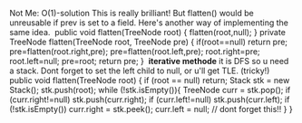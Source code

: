 Not Me: O(1)-solution
This is really brilliant! But flatten() would be unreusable if prev is set to a field. Here's another way of implementing the same idea.
​
public void flatten(TreeNode root) {
flatten(root,null);
}
private TreeNode flatten(TreeNode root, TreeNode pre) {
if(root==null) return pre;
pre=flatten(root.right,pre);
pre=flatten(root.left,pre);
root.right=pre;
root.left=null;
pre=root;
return pre;
}
​
**iterative methode**
it is DFS so u need a stack. Dont forget to set the left child to null, or u'll get TLE. (tricky!)
​
public void flatten(TreeNode root) {
if (root == null) return;
Stack<TreeNode> stk = new Stack<TreeNode>();
stk.push(root);
while (!stk.isEmpty()){
TreeNode curr = stk.pop();
if (curr.right!=null)
stk.push(curr.right);
if (curr.left!=null)
stk.push(curr.left);
if (!stk.isEmpty())
curr.right = stk.peek();
curr.left = null;  // dont forget this!!
}
}